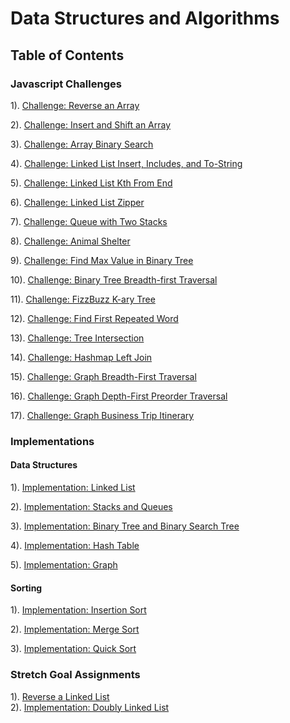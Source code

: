 # Data Structures and Algorithms

## Table of Contents

### Javascript Challenges

1). [Challenge: Reverse an Array](./array-reverse/README.md)  

2). [Challenge: Insert and Shift an Array](./array-insert-shift/README.md)  

3). [Challenge: Array Binary Search](./array-binary-search/README.md)  

4). [Challenge: Linked List Insert, Includes, and To-String](./linked-list/README.md)    

5). [Challenge: Linked List Kth From End](./linked-list/README.md)    

6). [Challenge: Linked List Zipper](./linked-list/README.md)  

7). [Challenge: Queue with Two Stacks](./stacks-queues/README.md)  

8). [Challenge: Animal Shelter](./stacks-queues/README.md)  

9). [Challenge: Find Max Value in Binary Tree](./trees/README.md) 

10). [Challenge: Binary Tree Breadth-first Traversal](./trees/README.md) 

11). [Challenge: FizzBuzz K-ary Tree](./trees/README.md)   

12). [Challenge: Find First Repeated Word](./repeated-word/README.md)  

13). [Challenge: Tree Intersection](./tree-intersection/README.md)  

14). [Challenge: Hashmap Left Join](./left-join/README.md) 

15). [Challenge: Graph Breadth-First Traversal](./graph/README.md)  

16). [Challenge: Graph Depth-First Preorder Traversal](./graph/README.md)  

17). [Challenge: Graph Business Trip Itinerary](./graph-business-trip/README.md)  
   

### Implementations

#### Data Structures

1). [Implementation: Linked List](./linked-list/README.md)  

2). [Implementation: Stacks and Queues](./stacks-queues/README.md) 

3). [Implementation: Binary Tree and Binary Search Tree](./trees/README.md) 

4). [Implementation: Hash Table](./hash-table/README.md)   

5). [Implementation: Graph](./graph/README.md) 

#### Sorting

1). [Implementation: Insertion Sort](./insert-sort/README.md) 

2). [Implementation: Merge Sort](./merge-sort/README.md)   

3). [Implementation: Quick Sort](./quick-sort/README.md)  

### Stretch Goal Assignments

1). [Reverse a Linked List](./reverse-linked-list/README.md)  
2). [Implementation: Doubly Linked List](./doubly-linked-list/README.md)  